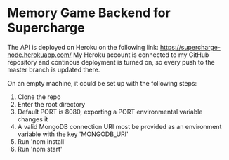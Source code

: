 # Memory Game Backend for Supercharge

The API is deployed on Heroku on the following link: https://supercharge-node.herokuapp.com/
My Heroku account is connected to my GitHub repository and continous deployment is turned on,
so every push to the master branch is updated there.

On an empty machine, it could be set up with the following steps:
1. Clone the repo
2. Enter the root directory
3. Default PORT is 8080, exporting a PORT environmental variable changes it
4. A valid MongoDB connection URI most be provided as an environment variable with the key 'MONGODB_URI'
5. Run 'npm install'
6. Run 'npm start'
